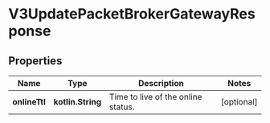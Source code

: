 
# V3UpdatePacketBrokerGatewayResponse

## Properties
Name | Type | Description | Notes
------------ | ------------- | ------------- | -------------
**onlineTtl** | **kotlin.String** | Time to live of the online status. |  [optional]



